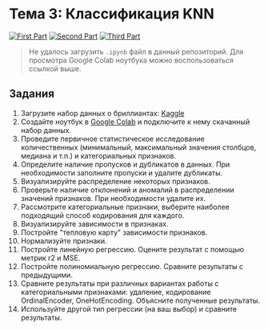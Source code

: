 # Тема 3: Классификация KNN

[![First Part](https://colab.research.google.com/assets/colab-badge.svg)](https://colab.research.google.com/drive/1GEWyLhTJf-EdCJSnQ8VNtVkBkh_n1CC-?usp=sharing)
[![Second Part](https://colab.research.google.com/assets/colab-badge.svg)](https://colab.research.google.com/drive/1BgxemsBe-iPXASYTPZFaar0kogi-EH-G?usp=sharing)
[![Third Part](https://colab.research.google.com/assets/colab-badge.svg)]()

> Не удалось загрузить `.ipynb` файл в данный репозиторий. Для просмотра Google Colab ноутбука можно воспользоваться ссылкой выше.

## Задания

1. Загрузите набор данных о бриллиантах: [Kaggle](https://www.kaggle.com/datasets/shivam2503/diamonds)
2. Создайте ноутбук в [Google Colab](https://colab.research.google.com/) и подключите к нему скачанный набор данных.
3. Проведите первичное статистическое исследование количественных (минимальный, максимальный значения столбцов, медиана и т.п.) и категориальных признаков.
4. Определите наличие пропусков и дубликатов в данных. При необходимости заполните пропуски и удалите дубликаты.
5. Визуализируйте распределение некоторых признаков.
6. Проверьте наличие отклонений и аномалий в распределении значений признаков.  При необходимости удалите их.
7. Рассмотрите категориальные признаки, выберите наиболее подходящий способ кодирования для каждого.
8. Визуализируйте зависимости в признаках.
9. Постройте "тепловую карту" зависимости признаков.
10. Нормализуйте признаки.
11. Постройте линейную регрессию. Оцените результат с помощью метрик r2 и MSE.
12. Постройте полиномиальную регрессию. Сравните результаты с предыдущими.
13. Сравните результаты при различных вариантах работы с категориальными признаками: удаление, кодирование OrdinalEncoder, OneHotEncoding. Объясните полученные результаты.
14. Используйте другой тип регрессии (на ваш выбор) и сравните результаты.
